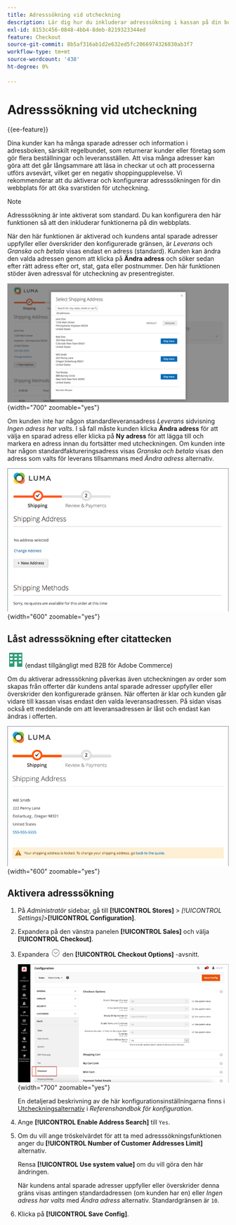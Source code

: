 ```yaml
---
title: Adresssökning vid utcheckning
description: Lär dig hur du inkluderar adresssökning i kassan på din butik.
exl-id: 8153c456-0848-4bb4-8deb-8219323344ed
feature: Checkout
source-git-commit: 8b5af316ab1d2e632ed5fc2066974326830ab3f7
workflow-type: tm+mt
source-wordcount: '438'
ht-degree: 0%

---
```


# Adresssökning vid utcheckning

{{ee-feature}}

Dina kunder kan ha många sparade adresser och information i adressboken, särskilt regelbundet, som returnerar kunder eller företag som gör flera beställningar och leveransställen. Att visa många adresser kan göra att det går långsammare att läsa in checkar ut och att processerna utförs avsevärt, vilket ger en negativ shoppingupplevelse. Vi rekommenderar att du aktiverar och konfigurerar adresssökningen för din webbplats för att öka svarstiden för utcheckning.

>[!NOTE]
>
>Adresssökning är inte aktiverat som standard. Du kan konfigurera den här funktionen så att den inkluderar funktionerna på din webbplats.

När den här funktionen är aktiverad och kundens antal sparade adresser uppfyller eller överskrider den konfigurerade gränsen, är _Leverans_ och _Granska och betala_ visas endast en adress (standard). Kunden kan ändra den valda adressen genom att klicka på **Ändra adress** och söker sedan efter rätt adress efter ort, stat, gata eller postnummer. Den här funktionen stöder även adressval för utcheckning av presentregister.

![Utcheckning med sparade leveransadresser visas](./assets/storefront-checkout-address-search.png){width="700" zoomable="yes"}

Om kunden inte har någon standardleveransadress _Leverans_ sidvisning _Ingen adress har valts_. I så fall måste kunden klicka **Ändra adress** för att välja en sparad adress eller klicka på **Ny adress** för att lägga till och markera en adress innan du fortsätter med utcheckningen. Om kunden inte har någon standardfaktureringsadress visas _Granska och betala_ visas den adress som valts för leverans tillsammans med _Ändra adress_ alternativ.

![Utcheckning utan vald adress](./assets/storefront-checkout-address-search-no-default.png){width="600" zoomable="yes"}

## Låst adresssökning efter citattecken

![B2B för Adobe Commerce](../assets/b2b.svg) (endast tillgängligt med B2B för Adobe Commerce)

Om du aktiverar adresssökning påverkas även utcheckningen av order som skapas från offerter där kundens antal sparade adresser uppfyller eller överskrider den konfigurerade gränsen. När offerten är klar och kunden går vidare till kassan visas endast den valda leveransadressen. På sidan visas också ett meddelande om att leveransadressen är låst och endast kan ändras i offerten.

![Leveransadress låst för en offert](./assets/quote-checkout-shipping-address-locked.png){width="600" zoomable="yes"}

## Aktivera adresssökning

1. På _Administratör_ sidebar, gå till **[!UICONTROL Stores]** > _[!UICONTROL Settings]_>**[!UICONTROL Configuration]**.

1. Expandera på den vänstra panelen **[!UICONTROL Sales]** och välja **[!UICONTROL Checkout]**.

1. Expandera ![Expansionsväljare](../assets/icon-display-expand.png) den **[!UICONTROL Checkout Options]** -avsnitt.

   ![Konfiguration - Utcheckningsalternativ](./assets/checkout-checkout-options.png){width="700" zoomable="yes"}

   En detaljerad beskrivning av de här konfigurationsinställningarna finns i [Utcheckningsalternativ](../configuration-reference/sales/checkout.md#checkout-options) i _Referenshandbok för konfiguration_.

1. Ange **[!UICONTROL Enable Address Search]** till `Yes`.

1. Om du vill ange tröskelvärdet för att ta med adresssökningsfunktionen anger du **[!UICONTROL Number of Customer Addresses Limit]** alternativ.

   Rensa **[!UICONTROL Use system value]** om du vill göra den här ändringen.

   När kundens antal sparade adresser uppfyller eller överskrider denna gräns visas antingen standardadressen (om kunden har en) eller _Ingen adress har valts_ med _Ändra adress_ alternativ. Standardgränsen är `10`.

1. Klicka på **[!UICONTROL Save Config]**.
